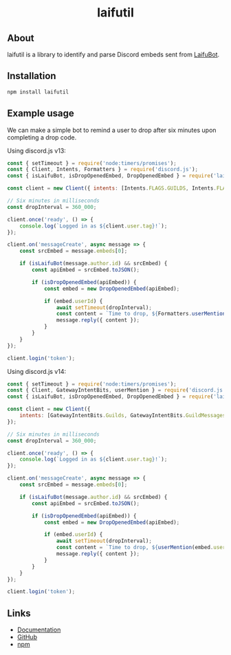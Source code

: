 <h1 align="center">laifutil</h1>

## About

laifutil is a library to identify and parse Discord embeds sent from [LaifuBot](https://laifubot.fandom.com/wiki/Laifubot_Wiki).

## Installation

```sh
npm install laifutil
```

## Example usage

We can make a simple bot to remind a user to drop after six minutes upon completing a drop code.

Using discord.js v13:

```js
const { setTimeout } = require('node:timers/promises');
const { Client, Intents, Formatters } = require('discord.js');
const { isLaifuBot, isDropOpenedEmbed, DropOpenedEmbed } = require('laifutil');

const client = new Client({ intents: [Intents.FLAGS.GUILDS, Intents.FLAGS.GUILD_MESSAGES] });

// Six minutes in milliseconds
const dropInterval = 360_000;

client.once('ready', () => {
    console.log(`Logged in as ${client.user.tag}!`);
});

client.on('messageCreate', async message => {
    const srcEmbed = message.embeds[0];

    if (isLaifuBot(message.author.id) && srcEmbed) {
        const apiEmbed = srcEmbed.toJSON();

        if (isDropOpenedEmbed(apiEmbed)) {
            const embed = new DropOpenedEmbed(apiEmbed);

            if (embed.userId) {
                await setTimeout(dropInterval);
                const content = `Time to drop, ${Formatters.userMention(embed.userId)}!`;
                message.reply({ content });
            }
        }
    }
});

client.login('token');
```

Using discord.js v14:

```js
const { setTimeout } = require('node:timers/promises');
const { Client, GatewayIntentBits, userMention } = require('discord.js');
const { isLaifuBot, isDropOpenedEmbed, DropOpenedEmbed } = require('laifutil');

const client = new Client({
    intents: [GatewayIntentBits.Guilds, GatewayIntentBits.GuildMessages, GatewayIntentBits.MessageContent],
});

// Six minutes in milliseconds
const dropInterval = 360_000;

client.once('ready', () => {
    console.log(`Logged in as ${client.user.tag}!`);
});

client.on('messageCreate', async message => {
    const srcEmbed = message.embeds[0];

    if (isLaifuBot(message.author.id) && srcEmbed) {
        const apiEmbed = srcEmbed.toJSON();

        if (isDropOpenedEmbed(apiEmbed)) {
            const embed = new DropOpenedEmbed(apiEmbed);

            if (embed.userId) {
                await setTimeout(dropInterval);
                const content = `Time to drop, ${userMention(embed.userId)}!`;
                message.reply({ content });
            }
        }
    }
});

client.login('token');
```

## Links

-   [Documentation](https://minidomo.github.io/laifutil/)
-   [GitHub](https://github.com/minidomo/laifutil)
-   [npm](https://www.npmjs.com/package/laifutil)
